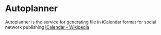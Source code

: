 # Autoplanner
Autoplanner is the service for generating file in iCalendar format for social network publishing
[iCalendar - Wikipedia](https://en.wikipedia.org/wiki/ICalendar)

